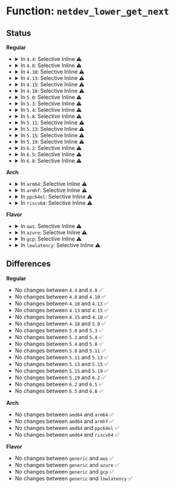 # Function: <code>netdev_lower_get_next</code>

## Status
<b>Regular</b>
<ul>
<li>
<details>
<summary>In <code>4.4</code>: Selective Inline ⚠️</summary>

```c
void *netdev_lower_get_next(struct net_device *dev, struct list_head **iter);
```

**Collision:** Unique Global

**Inline:** Selective

**Transformation:** False

**Instances:**

```
In net/core/dev.c (ffffffff81713a40)
Location: net/core/dev.c:5106
Inline: True
Inline callers:
  - net/core/dev.c:dev_get_nest_level
  - net/core/dev.c:dev_get_nest_level
  - net/core/dev.c:__netdev_update_features
  - net/core/dev.c:__netdev_update_features
  - net/core/dev.c:dev_disable_lro
  - net/core/dev.c:dev_disable_lro
```
**Symbols:**

```
ffffffff81713a40-ffffffff81713a68: netdev_lower_get_next (STB_GLOBAL)
```
</details>
</li>
<li>
<details>
<summary>In <code>4.8</code>: Selective Inline ⚠️</summary>

```c
void *netdev_lower_get_next(struct net_device *dev, struct list_head **iter);
```

**Collision:** Unique Global

**Inline:** Selective

**Transformation:** False

**Instances:**

```
In net/core/dev.c (ffffffff81786a65)
Location: net/core/dev.c:5450
Inline: True
Inline callers:
  - net/core/dev.c:__netdev_update_features
  - net/core/dev.c:__netdev_update_features
  - net/core/dev.c:netdev_default_l2upper_neigh_destroy
  - net/core/dev.c:netdev_default_l2upper_neigh_destroy
  - net/core/dev.c:netdev_default_l2upper_neigh_construct
  - net/core/dev.c:netdev_default_l2upper_neigh_construct
  - net/core/dev.c:netdev_default_l2upper_neigh_construct
  - net/core/dev.c:netdev_default_l2upper_neigh_construct
  - net/core/dev.c:dev_get_nest_level
  - net/core/dev.c:dev_get_nest_level
  - net/core/dev.c:dev_disable_lro
  - net/core/dev.c:dev_disable_lro
Direct callers:
  - net/switchdev/switchdev.c:switchdev_port_fwd_mark_reset
  - net/switchdev/switchdev.c:switchdev_port_fwd_mark_reset
  - net/switchdev/switchdev.c:switchdev_port_fwd_mark_get
  - net/switchdev/switchdev.c:switchdev_port_fwd_mark_get
  - net/switchdev/switchdev.c:switchdev_get_lowest_dev
  - net/switchdev/switchdev.c:__switchdev_port_attr_set
  - net/switchdev/switchdev.c:__switchdev_port_attr_set
  - net/switchdev/switchdev.c:switchdev_port_attr_get
  - net/switchdev/switchdev.c:switchdev_port_attr_get
```
**Symbols:**

```
ffffffff8177b6c0-ffffffff8177b6e8: netdev_lower_get_next (STB_GLOBAL)
```
</details>
</li>
<li>
<details>
<summary>In <code>4.10</code>: Selective Inline ⚠️</summary>

```c
void *netdev_lower_get_next(struct net_device *dev, struct list_head **iter);
```

**Collision:** Unique Global

**Inline:** Selective

**Transformation:** False

**Instances:**

```
In net/core/dev.c (ffffffff817b4025)
Location: net/core/dev.c:5658
Inline: True
Inline callers:
  - net/core/dev.c:__netdev_update_features
  - net/core/dev.c:__netdev_update_features
  - net/core/dev.c:netdev_default_l2upper_neigh_destroy
  - net/core/dev.c:netdev_default_l2upper_neigh_destroy
  - net/core/dev.c:netdev_default_l2upper_neigh_construct
  - net/core/dev.c:netdev_default_l2upper_neigh_construct
  - net/core/dev.c:netdev_default_l2upper_neigh_construct
  - net/core/dev.c:netdev_default_l2upper_neigh_construct
  - net/core/dev.c:dev_get_nest_level
  - net/core/dev.c:dev_get_nest_level
  - net/core/dev.c:dev_disable_lro
  - net/core/dev.c:dev_disable_lro
Direct callers:
  - net/switchdev/switchdev.c:__switchdev_port_attr_set
  - net/switchdev/switchdev.c:__switchdev_port_attr_set
  - net/switchdev/switchdev.c:switchdev_port_attr_get
  - net/switchdev/switchdev.c:switchdev_port_attr_get
```
**Symbols:**

```
ffffffff817a8db0-ffffffff817a8dd8: netdev_lower_get_next (STB_GLOBAL)
```
</details>
</li>
<li>
<details>
<summary>In <code>4.13</code>: Selective Inline ⚠️</summary>

```c
void *netdev_lower_get_next(struct net_device *dev, struct list_head **iter);
```

**Collision:** Unique Global

**Inline:** Selective

**Transformation:** False

**Instances:**

```
In net/core/dev.c (ffffffff817d2c00)
Location: net/core/dev.c:5864
Inline: True
Inline callers:
  - net/core/dev.c:__netdev_update_features
  - net/core/dev.c:__netdev_update_features
  - net/core/dev.c:dev_get_nest_level
  - net/core/dev.c:dev_get_nest_level
  - net/core/dev.c:dev_disable_lro
  - net/core/dev.c:dev_disable_lro
Direct callers:
  - net/switchdev/switchdev.c:__switchdev_port_attr_set
  - net/switchdev/switchdev.c:__switchdev_port_attr_set
  - net/switchdev/switchdev.c:switchdev_port_attr_get
  - net/switchdev/switchdev.c:switchdev_port_attr_get
```
**Symbols:**

```
ffffffff817c7450-ffffffff817c7478: netdev_lower_get_next (STB_GLOBAL)
```
</details>
</li>
<li>
<details>
<summary>In <code>4.15</code>: Selective Inline ⚠️</summary>

```c
void *netdev_lower_get_next(struct net_device *dev, struct list_head **iter);
```

**Collision:** Unique Global

**Inline:** Selective

**Transformation:** False

**Instances:**

```
In net/core/dev.c (ffffffff8184cf65)
Location: net/core/dev.c:6005
Inline: True
Inline callers:
  - net/core/dev.c:__netdev_update_features
  - net/core/dev.c:__netdev_update_features
  - net/core/dev.c:dev_get_nest_level
  - net/core/dev.c:dev_get_nest_level
  - net/core/dev.c:dev_disable_lro
  - net/core/dev.c:dev_disable_lro
Direct callers:
  - net/switchdev/switchdev.c:__switchdev_port_attr_set
  - net/switchdev/switchdev.c:__switchdev_port_attr_set
  - net/switchdev/switchdev.c:switchdev_port_attr_get
  - net/switchdev/switchdev.c:switchdev_port_attr_get
```
**Symbols:**

```
ffffffff81841030-ffffffff81841058: netdev_lower_get_next (STB_GLOBAL)
```
</details>
</li>
<li>
<details>
<summary>In <code>4.18</code>: Selective Inline ⚠️</summary>

```c
void *netdev_lower_get_next(struct net_device *dev, struct list_head **iter);
```

**Collision:** Unique Global

**Inline:** Selective

**Transformation:** False

**Instances:**

```
In net/core/dev.c (ffffffff818972e5)
Location: net/core/dev.c:6135
Inline: True
Inline callers:
  - net/core/dev.c:__netdev_update_features
  - net/core/dev.c:__netdev_update_features
  - net/core/dev.c:dev_get_nest_level
  - net/core/dev.c:dev_get_nest_level
  - net/core/dev.c:dev_disable_lro
  - net/core/dev.c:dev_disable_lro
Direct callers:
  - net/switchdev/switchdev.c:__switchdev_port_attr_set
  - net/switchdev/switchdev.c:__switchdev_port_attr_set
  - net/switchdev/switchdev.c:switchdev_port_attr_get
  - net/switchdev/switchdev.c:switchdev_port_attr_get
```
**Symbols:**

```
ffffffff8188b680-ffffffff8188b6a8: netdev_lower_get_next (STB_GLOBAL)
```
</details>
</li>
<li>
<details>
<summary>In <code>5.0</code>: Selective Inline ⚠️</summary>

```c
void *netdev_lower_get_next(struct net_device *dev, struct list_head **iter);
```

**Collision:** Unique Global

**Inline:** Selective

**Transformation:** False

**Instances:**

```
In net/core/dev.c (ffffffff818b9749)
Location: net/core/dev.c:6710
Inline: True
Inline callers:
  - net/core/dev.c:__netdev_update_features
  - net/core/dev.c:__netdev_update_features
  - net/core/dev.c:dev_get_nest_level
  - net/core/dev.c:dev_get_nest_level
  - net/core/dev.c:dev_disable_lro
  - net/core/dev.c:dev_disable_lro
Direct callers:
  - net/switchdev/switchdev.c:__switchdev_handle_port_obj_del
  - net/switchdev/switchdev.c:__switchdev_handle_port_obj_del
  - net/switchdev/switchdev.c:__switchdev_handle_port_obj_add
  - net/switchdev/switchdev.c:__switchdev_handle_port_obj_add
  - net/switchdev/switchdev.c:__switchdev_port_attr_set
  - net/switchdev/switchdev.c:__switchdev_port_attr_set
  - net/switchdev/switchdev.c:switchdev_port_attr_get
  - net/switchdev/switchdev.c:switchdev_port_attr_get
```
**Symbols:**

```
ffffffff818ac800-ffffffff818ac828: netdev_lower_get_next (STB_GLOBAL)
```
</details>
</li>
<li>
<details>
<summary>In <code>5.3</code>: Selective Inline ⚠️</summary>

```c
void *netdev_lower_get_next(struct net_device *dev, struct list_head **iter);
```

**Collision:** Unique Global

**Inline:** Selective

**Transformation:** False

**Instances:**

```
In net/core/dev.c (ffffffff819058ec)
Location: net/core/dev.c:6720
Inline: True
Inline callers:
  - net/core/dev.c:__netdev_update_features
  - net/core/dev.c:__netdev_update_features
  - net/core/dev.c:dev_get_port_parent_id
  - net/core/dev.c:dev_get_port_parent_id
  - net/core/dev.c:dev_get_nest_level
  - net/core/dev.c:dev_get_nest_level
  - net/core/dev.c:dev_disable_lro
  - net/core/dev.c:dev_disable_lro
Direct callers:
  - net/switchdev/switchdev.c:__switchdev_handle_port_attr_set
  - net/switchdev/switchdev.c:__switchdev_handle_port_attr_set
  - net/switchdev/switchdev.c:__switchdev_handle_port_obj_del
  - net/switchdev/switchdev.c:__switchdev_handle_port_obj_del
  - net/switchdev/switchdev.c:__switchdev_handle_port_obj_add
  - net/switchdev/switchdev.c:__switchdev_handle_port_obj_add
```
**Symbols:**

```
ffffffff818f8040-ffffffff818f8068: netdev_lower_get_next (STB_GLOBAL)
```
</details>
</li>
<li>
<details>
<summary>In <code>5.4</code>: Selective Inline ⚠️</summary>

```c
void *netdev_lower_get_next(struct net_device *dev, struct list_head **iter);
```

**Collision:** Unique Global

**Inline:** Selective

**Transformation:** False

**Instances:**

```
In net/core/dev.c (ffffffff81937fdc)
Location: net/core/dev.c:6773
Inline: True
Inline callers:
  - net/core/dev.c:__netdev_update_features
  - net/core/dev.c:__netdev_update_features
  - net/core/dev.c:dev_get_port_parent_id
  - net/core/dev.c:dev_get_port_parent_id
  - net/core/dev.c:dev_disable_lro
  - net/core/dev.c:dev_disable_lro
Direct callers:
  - net/switchdev/switchdev.c:__switchdev_handle_port_attr_set
  - net/switchdev/switchdev.c:__switchdev_handle_port_attr_set
  - net/switchdev/switchdev.c:__switchdev_handle_port_obj_del
  - net/switchdev/switchdev.c:__switchdev_handle_port_obj_del
  - net/switchdev/switchdev.c:__switchdev_handle_port_obj_add
  - net/switchdev/switchdev.c:__switchdev_handle_port_obj_add
```
**Symbols:**

```
ffffffff81929f60-ffffffff81929f88: netdev_lower_get_next (STB_GLOBAL)
```
</details>
</li>
<li>
<details>
<summary>In <code>5.8</code>: Selective Inline ⚠️</summary>

```c
void *netdev_lower_get_next(struct net_device *dev, struct list_head **iter);
```

**Collision:** Unique Global

**Inline:** Selective

**Transformation:** False

**Instances:**

```
In net/core/dev.c (ffffffff81a0ca43)
Location: net/core/dev.c:7164
Inline: True
Inline callers:
  - net/core/dev.c:__netdev_update_features
  - net/core/dev.c:__netdev_update_features
  - net/core/dev.c:dev_get_port_parent_id
  - net/core/dev.c:dev_get_port_parent_id
  - net/core/dev.c:dev_disable_lro
  - net/core/dev.c:dev_disable_lro
Direct callers:
  - net/switchdev/switchdev.c:__switchdev_handle_port_attr_set
  - net/switchdev/switchdev.c:__switchdev_handle_port_attr_set
  - net/switchdev/switchdev.c:__switchdev_handle_port_obj_del
  - net/switchdev/switchdev.c:__switchdev_handle_port_obj_del
  - net/switchdev/switchdev.c:__switchdev_handle_port_obj_add
  - net/switchdev/switchdev.c:__switchdev_handle_port_obj_add
```
**Symbols:**

```
ffffffff819fdfa0-ffffffff819fdfc8: netdev_lower_get_next (STB_GLOBAL)
```
</details>
</li>
<li>
<details>
<summary>In <code>5.11</code>: Selective Inline ⚠️</summary>

```c
void *netdev_lower_get_next(struct net_device *dev, struct list_head **iter);
```

**Collision:** Unique Global

**Inline:** Selective

**Transformation:** False

**Instances:**

```
In net/core/dev.c (ffffffff81a0e1f3)
Location: net/core/dev.c:7326
Inline: True
Inline callers:
  - net/core/dev.c:__netdev_update_features
  - net/core/dev.c:__netdev_update_features
  - net/core/dev.c:dev_get_port_parent_id
  - net/core/dev.c:dev_get_port_parent_id
  - net/core/dev.c:dev_disable_lro
  - net/core/dev.c:dev_disable_lro
Direct callers:
  - net/switchdev/switchdev.c:__switchdev_handle_port_attr_set
  - net/switchdev/switchdev.c:__switchdev_handle_port_attr_set
  - net/switchdev/switchdev.c:__switchdev_handle_port_obj_del
  - net/switchdev/switchdev.c:__switchdev_handle_port_obj_del
  - net/switchdev/switchdev.c:__switchdev_handle_port_obj_add
  - net/switchdev/switchdev.c:__switchdev_handle_port_obj_add
```
**Symbols:**

```
ffffffff819fdb30-ffffffff819fdb58: netdev_lower_get_next (STB_GLOBAL)
```
</details>
</li>
<li>
<details>
<summary>In <code>5.13</code>: Selective Inline ⚠️</summary>

```c
void *netdev_lower_get_next(struct net_device *dev, struct list_head **iter);
```

**Collision:** Unique Global

**Inline:** Selective

**Transformation:** False

**Instances:**

```
In net/core/dev.c (ffffffff819f4f91)
Location: net/core/dev.c:7585
Inline: True
Inline callers:
  - net/core/dev.c:__netdev_update_features
  - net/core/dev.c:__netdev_update_features
  - net/core/dev.c:dev_get_port_parent_id
  - net/core/dev.c:dev_get_port_parent_id
  - net/core/dev.c:dev_disable_lro
  - net/core/dev.c:dev_disable_lro
Direct callers:
  - net/switchdev/switchdev.c:__switchdev_handle_port_attr_set
  - net/switchdev/switchdev.c:__switchdev_handle_port_attr_set
  - net/switchdev/switchdev.c:__switchdev_handle_port_obj_del
  - net/switchdev/switchdev.c:__switchdev_handle_port_obj_del
  - net/switchdev/switchdev.c:__switchdev_handle_port_obj_add
  - net/switchdev/switchdev.c:__switchdev_handle_port_obj_add
```
**Symbols:**

```
ffffffff819e4320-ffffffff819e4348: netdev_lower_get_next (STB_GLOBAL)
```
</details>
</li>
<li>
<details>
<summary>In <code>5.15</code>: Selective Inline ⚠️</summary>

```c
void *netdev_lower_get_next(struct net_device *dev, struct list_head **iter);
```

**Collision:** Unique Global

**Inline:** Selective

**Transformation:** False

**Instances:**

```
In net/core/dev.c (ffffffff81aa68e6)
Location: net/core/dev.c:7575
Inline: True
Inline callers:
  - net/core/dev.c:__netdev_update_features
  - net/core/dev.c:__netdev_update_features
  - net/core/dev.c:dev_get_port_parent_id
  - net/core/dev.c:dev_get_port_parent_id
  - net/core/dev.c:dev_disable_lro
  - net/core/dev.c:dev_disable_lro
Direct callers:
  - net/switchdev/switchdev.c:__switchdev_handle_port_attr_set
  - net/switchdev/switchdev.c:__switchdev_handle_port_attr_set
  - net/switchdev/switchdev.c:__switchdev_handle_port_obj_del
  - net/switchdev/switchdev.c:__switchdev_handle_port_obj_del
  - net/switchdev/switchdev.c:__switchdev_handle_port_obj_add
  - net/switchdev/switchdev.c:__switchdev_handle_port_obj_add
  - net/switchdev/switchdev.c:__switchdev_handle_fdb_add_to_device
```
**Symbols:**

```
ffffffff81a94c20-ffffffff81a94c48: netdev_lower_get_next (STB_GLOBAL)
```
</details>
</li>
<li>
<details>
<summary>In <code>5.19</code>: Selective Inline ⚠️</summary>

```c
void *netdev_lower_get_next(struct net_device *dev, struct list_head **iter);
```

**Collision:** Unique Global

**Inline:** Selective

**Transformation:** False

**Instances:**

```
In net/core/dev.c (ffffffff81c1e69b)
Location: net/core/dev.c:7096
Inline: True
Inline callers:
  - net/core/dev.c:__netdev_update_features
  - net/core/dev.c:__netdev_update_features
  - net/core/dev.c:dev_get_port_parent_id
  - net/core/dev.c:dev_get_port_parent_id
  - net/core/dev.c:dev_disable_lro
  - net/core/dev.c:dev_disable_lro
Direct callers:
  - net/switchdev/switchdev.c:__switchdev_handle_port_attr_set
  - net/switchdev/switchdev.c:__switchdev_handle_port_attr_set
  - net/switchdev/switchdev.c:__switchdev_handle_port_obj_del
  - net/switchdev/switchdev.c:__switchdev_handle_port_obj_del
  - net/switchdev/switchdev.c:__switchdev_handle_port_obj_add
  - net/switchdev/switchdev.c:__switchdev_handle_port_obj_add
  - net/switchdev/switchdev.c:__switchdev_handle_fdb_event_to_device
  - net/switchdev/switchdev.c:__switchdev_handle_fdb_event_to_device
```
**Symbols:**

```
ffffffff81c0b160-ffffffff81c0b19c: netdev_lower_get_next (STB_GLOBAL)
```
</details>
</li>
<li>
<details>
<summary>In <code>6.2</code>: Selective Inline ⚠️</summary>

```c
void *netdev_lower_get_next(struct net_device *dev, struct list_head **iter);
```

**Collision:** Unique Global

**Inline:** Selective

**Transformation:** False

**Instances:**

```
In net/core/dev.c (ffffffff81dcfaf3)
Location: net/core/dev.c:7082
Inline: True
Inline callers:
  - net/core/dev.c:__netdev_update_features
  - net/core/dev.c:__netdev_update_features
  - net/core/dev.c:dev_get_port_parent_id
  - net/core/dev.c:dev_get_port_parent_id
  - net/core/dev.c:dev_disable_lro
  - net/core/dev.c:dev_disable_lro
Direct callers:
  - net/switchdev/switchdev.c:__switchdev_handle_port_attr_set
  - net/switchdev/switchdev.c:__switchdev_handle_port_attr_set
  - net/switchdev/switchdev.c:__switchdev_handle_port_obj_del
  - net/switchdev/switchdev.c:__switchdev_handle_port_obj_del
  - net/switchdev/switchdev.c:__switchdev_handle_port_obj_add
  - net/switchdev/switchdev.c:__switchdev_handle_port_obj_add
  - net/switchdev/switchdev.c:__switchdev_handle_fdb_event_to_device
  - net/switchdev/switchdev.c:__switchdev_handle_fdb_event_to_device
```
**Symbols:**

```
ffffffff81dbb140-ffffffff81dbb17c: netdev_lower_get_next (STB_GLOBAL)
```
</details>
</li>
<li>
<details>
<summary>In <code>6.5</code>: Selective Inline ⚠️</summary>

```c
void *netdev_lower_get_next(struct net_device *dev, struct list_head **iter);
```

**Collision:** Unique Global

**Inline:** Selective

**Transformation:** False

**Instances:**

```
In net/core/dev.c (ffffffff81e40704)
Location: net/core/dev.c:7087
Inline: True
Inline callers:
  - net/core/dev.c:__netdev_update_features
  - net/core/dev.c:__netdev_update_features
  - net/core/dev.c:dev_get_port_parent_id
  - net/core/dev.c:dev_get_port_parent_id
  - net/core/dev.c:dev_disable_lro
  - net/core/dev.c:dev_disable_lro
Direct callers:
  - net/switchdev/switchdev.c:__switchdev_handle_port_attr_set
  - net/switchdev/switchdev.c:__switchdev_handle_port_attr_set
  - net/switchdev/switchdev.c:__switchdev_handle_port_obj_del
  - net/switchdev/switchdev.c:__switchdev_handle_port_obj_del
  - net/switchdev/switchdev.c:__switchdev_handle_port_obj_add
  - net/switchdev/switchdev.c:__switchdev_handle_port_obj_add
  - net/switchdev/switchdev.c:__switchdev_handle_fdb_event_to_device
  - net/switchdev/switchdev.c:__switchdev_handle_fdb_event_to_device
```
**Symbols:**

```
ffffffff81e2b8d0-ffffffff81e2b90c: netdev_lower_get_next (STB_GLOBAL)
```
</details>
</li>
<li>
<details>
<summary>In <code>6.8</code>: Selective Inline ⚠️</summary>

```c
void *netdev_lower_get_next(struct net_device *dev, struct list_head **iter);
```

**Collision:** Unique Global

**Inline:** Selective

**Transformation:** False

**Instances:**

```
In net/core/dev.c (ffffffff81eff0b8)
Location: net/core/dev.c:7205
Inline: True
Inline callers:
  - net/core/dev.c:__netdev_update_features
  - net/core/dev.c:__netdev_update_features
  - net/core/dev.c:dev_get_port_parent_id
  - net/core/dev.c:dev_get_port_parent_id
  - net/core/dev.c:dev_disable_lro
  - net/core/dev.c:dev_disable_lro
Direct callers:
  - net/switchdev/switchdev.c:__switchdev_handle_port_attr_set
  - net/switchdev/switchdev.c:__switchdev_handle_port_attr_set
  - net/switchdev/switchdev.c:__switchdev_handle_port_obj_del
  - net/switchdev/switchdev.c:__switchdev_handle_port_obj_del
  - net/switchdev/switchdev.c:__switchdev_handle_port_obj_add
  - net/switchdev/switchdev.c:__switchdev_handle_port_obj_add
  - net/switchdev/switchdev.c:__switchdev_handle_fdb_event_to_device
  - net/switchdev/switchdev.c:__switchdev_handle_fdb_event_to_device
```
**Symbols:**

```
ffffffff81ee9930-ffffffff81ee996c: netdev_lower_get_next (STB_GLOBAL)
```
</details>
</li>
</ul>
<b>Arch</b>
<ul>
<li>
<details>
<summary>In <code>arm64</code>: Selective Inline ⚠️</summary>

```c
void *netdev_lower_get_next(struct net_device *dev, struct list_head **iter);
```

**Collision:** Unique Global

**Inline:** Selective

**Transformation:** False

**Instances:**

```
In net/core/dev.c (ffff800010bd69a8)
Location: net/core/dev.c:6773
Inline: True
Inline callers:
  - net/core/dev.c:__netdev_update_features
  - net/core/dev.c:__netdev_update_features
  - net/core/dev.c:dev_get_port_parent_id
  - net/core/dev.c:dev_get_port_parent_id
  - net/core/dev.c:dev_disable_lro
  - net/core/dev.c:dev_disable_lro
Direct callers:
  - net/switchdev/switchdev.c:__switchdev_handle_port_attr_set
  - net/switchdev/switchdev.c:__switchdev_handle_port_attr_set
  - net/switchdev/switchdev.c:__switchdev_handle_port_obj_del
  - net/switchdev/switchdev.c:__switchdev_handle_port_obj_del
  - net/switchdev/switchdev.c:__switchdev_handle_port_obj_add
  - net/switchdev/switchdev.c:__switchdev_handle_port_obj_add
```
**Symbols:**

```
ffff800010bc6780-ffff800010bc67cc: netdev_lower_get_next (STB_GLOBAL)
```
</details>
</li>
<li>
<details>
<summary>In <code>armhf</code>: Selective Inline ⚠️</summary>

```c
void *netdev_lower_get_next(struct net_device *dev, struct list_head **iter);
```

**Collision:** Unique Global

**Inline:** Selective

**Transformation:** False

**Instances:**

```
In net/core/dev.c (c0cf1768)
Location: net/core/dev.c:6773
Inline: True
Inline callers:
  - net/core/dev.c:__netdev_update_features
  - net/core/dev.c:__netdev_update_features
  - net/core/dev.c:dev_get_port_parent_id
  - net/core/dev.c:dev_get_port_parent_id
  - net/core/dev.c:dev_disable_lro
  - net/core/dev.c:dev_disable_lro
Direct callers:
  - net/switchdev/switchdev.c:__switchdev_handle_port_attr_set
  - net/switchdev/switchdev.c:__switchdev_handle_port_attr_set
  - net/switchdev/switchdev.c:__switchdev_handle_port_obj_del
  - net/switchdev/switchdev.c:__switchdev_handle_port_obj_del
  - net/switchdev/switchdev.c:__switchdev_handle_port_obj_add
  - net/switchdev/switchdev.c:__switchdev_handle_port_obj_add
```
**Symbols:**

```
c0ce1cc4-c0ce1cf8: netdev_lower_get_next (STB_GLOBAL)
```
</details>
</li>
<li>
<details>
<summary>In <code>ppc64el</code>: Selective Inline ⚠️</summary>

```c
void *netdev_lower_get_next(struct net_device *dev, struct list_head **iter);
```

**Collision:** Unique Global

**Inline:** Selective

**Transformation:** False

**Instances:**

```
In net/core/dev.c (c000000000cb6564)
Location: net/core/dev.c:6773
Inline: True
Inline callers:
  - net/core/dev.c:__netdev_update_features
  - net/core/dev.c:__netdev_update_features
  - net/core/dev.c:dev_get_port_parent_id
  - net/core/dev.c:dev_get_port_parent_id
  - net/core/dev.c:dev_disable_lro
  - net/core/dev.c:dev_disable_lro
Direct callers:
  - net/switchdev/switchdev.c:__switchdev_handle_port_attr_set
  - net/switchdev/switchdev.c:__switchdev_handle_port_attr_set
  - net/switchdev/switchdev.c:__switchdev_handle_port_obj_del
  - net/switchdev/switchdev.c:__switchdev_handle_port_obj_del
  - net/switchdev/switchdev.c:__switchdev_handle_port_obj_add
  - net/switchdev/switchdev.c:__switchdev_handle_port_obj_add
```
**Symbols:**

```
c000000000ca13b0-c000000000ca13e8: netdev_lower_get_next (STB_GLOBAL)
```
</details>
</li>
<li>
<details>
<summary>In <code>riscv64</code>: Selective Inline ⚠️</summary>

```c
void *netdev_lower_get_next(struct net_device *dev, struct list_head **iter);
```

**Collision:** Unique Global

**Inline:** Selective

**Transformation:** False

**Instances:**

```
In net/core/dev.c (ffffffe0007600b0)
Location: net/core/dev.c:6773
Inline: True
Inline callers:
  - net/core/dev.c:__netdev_update_features
  - net/core/dev.c:__netdev_update_features
  - net/core/dev.c:dev_get_port_parent_id
  - net/core/dev.c:dev_get_port_parent_id
  - net/core/dev.c:dev_disable_lro
  - net/core/dev.c:dev_disable_lro
Direct callers:
  - net/switchdev/switchdev.c:__switchdev_handle_port_attr_set
  - net/switchdev/switchdev.c:__switchdev_handle_port_attr_set
  - net/switchdev/switchdev.c:__switchdev_handle_port_obj_del
  - net/switchdev/switchdev.c:__switchdev_handle_port_obj_del
  - net/switchdev/switchdev.c:__switchdev_handle_port_obj_add
  - net/switchdev/switchdev.c:__switchdev_handle_port_obj_add
```
**Symbols:**

```
ffffffe000752e36-ffffffe000752e76: netdev_lower_get_next (STB_GLOBAL)
```
</details>
</li>
</ul>
<b>Flavor</b>
<ul>
<li>
<details>
<summary>In <code>aws</code>: Selective Inline ⚠️</summary>

```c
void *netdev_lower_get_next(struct net_device *dev, struct list_head **iter);
```

**Collision:** Unique Global

**Inline:** Selective

**Transformation:** False

**Instances:**

```
In net/core/dev.c (ffffffff818d7fac)
Location: net/core/dev.c:6773
Inline: True
Inline callers:
  - net/core/dev.c:__netdev_update_features
  - net/core/dev.c:__netdev_update_features
  - net/core/dev.c:dev_get_port_parent_id
  - net/core/dev.c:dev_get_port_parent_id
  - net/core/dev.c:dev_disable_lro
  - net/core/dev.c:dev_disable_lro
Direct callers:
  - net/switchdev/switchdev.c:__switchdev_handle_port_attr_set
  - net/switchdev/switchdev.c:__switchdev_handle_port_attr_set
  - net/switchdev/switchdev.c:__switchdev_handle_port_obj_del
  - net/switchdev/switchdev.c:__switchdev_handle_port_obj_del
  - net/switchdev/switchdev.c:__switchdev_handle_port_obj_add
  - net/switchdev/switchdev.c:__switchdev_handle_port_obj_add
```
**Symbols:**

```
ffffffff818c9f60-ffffffff818c9f88: netdev_lower_get_next (STB_GLOBAL)
```
</details>
</li>
<li>
<details>
<summary>In <code>azure</code>: Selective Inline ⚠️</summary>

```c
void *netdev_lower_get_next(struct net_device *dev, struct list_head **iter);
```

**Collision:** Unique Global

**Inline:** Selective

**Transformation:** False

**Instances:**

```
In net/core/dev.c (ffffffff81891dec)
Location: net/core/dev.c:6773
Inline: True
Inline callers:
  - net/core/dev.c:__netdev_update_features
  - net/core/dev.c:__netdev_update_features
  - net/core/dev.c:dev_get_port_parent_id
  - net/core/dev.c:dev_get_port_parent_id
  - net/core/dev.c:dev_disable_lro
  - net/core/dev.c:dev_disable_lro
Direct callers:
  - net/switchdev/switchdev.c:__switchdev_handle_port_attr_set
  - net/switchdev/switchdev.c:__switchdev_handle_port_attr_set
  - net/switchdev/switchdev.c:__switchdev_handle_port_obj_del
  - net/switchdev/switchdev.c:__switchdev_handle_port_obj_del
  - net/switchdev/switchdev.c:__switchdev_handle_port_obj_add
  - net/switchdev/switchdev.c:__switchdev_handle_port_obj_add
```
**Symbols:**

```
ffffffff81883ea0-ffffffff81883ec8: netdev_lower_get_next (STB_GLOBAL)
```
</details>
</li>
<li>
<details>
<summary>In <code>gcp</code>: Selective Inline ⚠️</summary>

```c
void *netdev_lower_get_next(struct net_device *dev, struct list_head **iter);
```

**Collision:** Unique Global

**Inline:** Selective

**Transformation:** False

**Instances:**

```
In net/core/dev.c (ffffffff81928fdc)
Location: net/core/dev.c:6773
Inline: True
Inline callers:
  - net/core/dev.c:__netdev_update_features
  - net/core/dev.c:__netdev_update_features
  - net/core/dev.c:dev_get_port_parent_id
  - net/core/dev.c:dev_get_port_parent_id
  - net/core/dev.c:dev_disable_lro
  - net/core/dev.c:dev_disable_lro
Direct callers:
  - net/switchdev/switchdev.c:__switchdev_handle_port_attr_set
  - net/switchdev/switchdev.c:__switchdev_handle_port_attr_set
  - net/switchdev/switchdev.c:__switchdev_handle_port_obj_del
  - net/switchdev/switchdev.c:__switchdev_handle_port_obj_del
  - net/switchdev/switchdev.c:__switchdev_handle_port_obj_add
  - net/switchdev/switchdev.c:__switchdev_handle_port_obj_add
```
**Symbols:**

```
ffffffff8191af60-ffffffff8191af88: netdev_lower_get_next (STB_GLOBAL)
```
</details>
</li>
<li>
<details>
<summary>In <code>lowlatency</code>: Selective Inline ⚠️</summary>

```c
void *netdev_lower_get_next(struct net_device *dev, struct list_head **iter);
```

**Collision:** Unique Global

**Inline:** Selective

**Transformation:** False

**Instances:**

```
In net/core/dev.c (ffffffff8194a6ac)
Location: net/core/dev.c:6773
Inline: True
Inline callers:
  - net/core/dev.c:__netdev_update_features
  - net/core/dev.c:__netdev_update_features
  - net/core/dev.c:dev_get_port_parent_id
  - net/core/dev.c:dev_get_port_parent_id
  - net/core/dev.c:dev_disable_lro
  - net/core/dev.c:dev_disable_lro
Direct callers:
  - net/switchdev/switchdev.c:__switchdev_handle_port_attr_set
  - net/switchdev/switchdev.c:__switchdev_handle_port_attr_set
  - net/switchdev/switchdev.c:__switchdev_handle_port_obj_del
  - net/switchdev/switchdev.c:__switchdev_handle_port_obj_del
  - net/switchdev/switchdev.c:__switchdev_handle_port_obj_add
  - net/switchdev/switchdev.c:__switchdev_handle_port_obj_add
```
**Symbols:**

```
ffffffff8193c160-ffffffff8193c188: netdev_lower_get_next (STB_GLOBAL)
```
</details>
</li>
</ul>

## Differences
<b>Regular</b>
<ul>
<li>
No changes between <code>4.4</code> and <code>4.8</code> ✅
</li>
<li>
No changes between <code>4.8</code> and <code>4.10</code> ✅
</li>
<li>
No changes between <code>4.10</code> and <code>4.13</code> ✅
</li>
<li>
No changes between <code>4.13</code> and <code>4.15</code> ✅
</li>
<li>
No changes between <code>4.15</code> and <code>4.18</code> ✅
</li>
<li>
No changes between <code>4.18</code> and <code>5.0</code> ✅
</li>
<li>
No changes between <code>5.0</code> and <code>5.3</code> ✅
</li>
<li>
No changes between <code>5.3</code> and <code>5.4</code> ✅
</li>
<li>
No changes between <code>5.4</code> and <code>5.8</code> ✅
</li>
<li>
No changes between <code>5.8</code> and <code>5.11</code> ✅
</li>
<li>
No changes between <code>5.11</code> and <code>5.13</code> ✅
</li>
<li>
No changes between <code>5.13</code> and <code>5.15</code> ✅
</li>
<li>
No changes between <code>5.15</code> and <code>5.19</code> ✅
</li>
<li>
No changes between <code>5.19</code> and <code>6.2</code> ✅
</li>
<li>
No changes between <code>6.2</code> and <code>6.5</code> ✅
</li>
<li>
No changes between <code>6.5</code> and <code>6.8</code> ✅
</li>
</ul>
<b>Arch</b>
<ul>
<li>
No changes between <code>amd64</code> and <code>arm64</code> ✅
</li>
<li>
No changes between <code>amd64</code> and <code>armhf</code> ✅
</li>
<li>
No changes between <code>amd64</code> and <code>ppc64el</code> ✅
</li>
<li>
No changes between <code>amd64</code> and <code>riscv64</code> ✅
</li>
</ul>
<b>Flavor</b>
<ul>
<li>
No changes between <code>generic</code> and <code>aws</code> ✅
</li>
<li>
No changes between <code>generic</code> and <code>azure</code> ✅
</li>
<li>
No changes between <code>generic</code> and <code>gcp</code> ✅
</li>
<li>
No changes between <code>generic</code> and <code>lowlatency</code> ✅
</li>
</ul>
